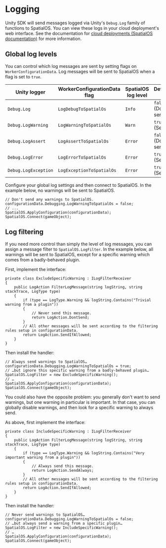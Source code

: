 # Logging

Unity SDK will send messages logged via Unity's `Debug.Log` family of functions to SpatialOS. You can view these logs
in your cloud deployment's web interface. See the documentation for [cloud deployments (SpatialOS documentation)](https://docs.improbable.io/reference/12.2/shared/operate/logs#cloud-deployments)
for more information.

## Global log levels
You can control which log messages are sent by setting flags on `WorkerConfigurationData`.
Log messages will be sent to SpatialOS when a flag is set to `true`.

| Unity logger          | WorkerConfigurationData flag | SpatialOS log level | Defaults to |
| --------------------- | ---------------------------- | ------------------- | -------------------- |
| `Debug.Log`           | `LogDebugToSpatialOs`        | `Info`              | `false` (Don't send) |
| `Debug.LogWarning`    | `LogWarningToSpatialOs`      | `Warn`              | `true`  (Send)       |
| `Debug.LogAssert`     | `LogAssertToSpatialOs`       | `Error`             | `false` (Don't send) |
| `Debug.LogError`      | `LogErrorToSpatialOs`        | `Error`             | `true`  (Send)       |
| `Debug.LogException`  | `LogExceptionToSpatialOs`    | `Error`             | `true`  (Send)       |

Configure your global log settings and then connect to SpatialOS.
In the example below, no warnings will be sent to SpatialOS.

```
// Don't send any warnings to SpatialOS.
configurationData.Debugging.LogWarningToSpatialOs = false;
// ...
SpatialOS.ApplyConfiguration(configurationData);
SpatialOS.Connect(gameObject);
```

## Log filtering

If you need more control than simply the level of log messages, you can assign a message filter to `SpatialOS.LogFilter`.
In the example below, all warnings will be sent to SpatialOS, except for a specific warning which comes from a badly-behaved plugin.

First, implement the interface:

``` 
private class ExcludeSpecificWarning : ILogFilterReceiver
{
    public LogAction FilterLogMessage(string logString, string stackTrace, LogType type)
    {
        if (type == LogType.Warning && logString.Contains("Trivial warning from a plugin"))
        {
            // Never send this message.
            return LogAction.DontSend;
        }
        // All other messages will be sent according to the filtering rules setup in configurationData.
        return LogAction.SendIfAllowed;
    }
}
```

Then install the handler:

```    
// Always send warnings to SpatialOS…
configurationData.Debugging.LogWarningToSpatialOs = true;
// …but ignore this specific warning from a badly-behaved plugin…
SpatialOS.LogFilter = new ExcludeSpecificWarning();
// …
SpatialOS.ApplyConfiguration(configurationData);
SpatialOS.Connect(gameObject);
```

You could also have the opposite problem: you generally don't want to send warnings, but one warning in particular is important.
In that case, you can globally disable warnings, and then look for a specific warning to always send.

As above, first implement the interface:

```
private class IncludeSpecificWarning : ILogFilterReceiver
{
    public LogAction FilterLogMessage(string logString, string stackTrace, LogType type)
    {
        if (type == LogType.Warning && logString.Contains("Very important warning from a plugin"))
        {
            // Always send this message.
            return LogAction.SendAlways;
        }
        // All other messages will be sent according to the filtering rules setup in configurationData.
        return LogAction.SendIfAllowed;
    }
}
```

Then install the handler:

``` 
// Never send warnings to SpatialOS…
configurationData.Debugging.LogWarningToSpatialOs = false;
// …but always send a warning from a specific plugin…
SpatialOS.LogFilter = new IncludeSpecificWarning();
// …
SpatialOS.ApplyConfiguration(configurationData);
SpatialOS.Connect(gameObject);
```
